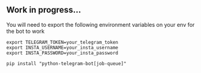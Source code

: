 ## Work in progress...

You will need to export the following environment variables on your env for the bot to work
```
export TELEGRAM_TOKEN=your_telegram_token
export INSTA_USERNAME=your_insta_username
export INSTA_PASSWORD=your_insta_password
```

`pip install "python-telegram-bot[job-queue]"`
